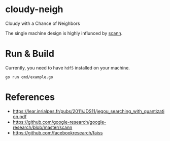 # cloudy-neigh
Cloudy with a Chance of Neighbors 

The single machine design is highly influnced by [scann](https://github.com/google-research/google-research/blob/master/scann).


# Run & Build
Currently, you need to have `hdf5` installed on your machine.       
```
go run cmd/example.go
```

# References
* https://lear.inrialpes.fr/pubs/2011/JDS11/jegou_searching_with_quantization.pdf
* https://github.com/google-research/google-research/blob/master/scann
* https://github.com/facebookresearch/faiss
